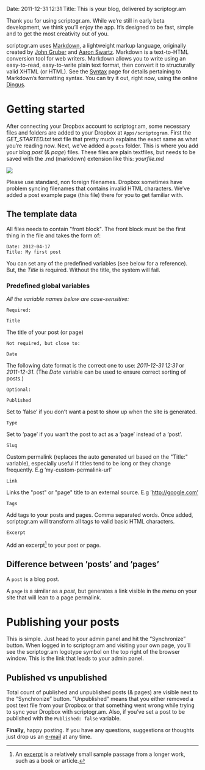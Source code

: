 Date: 2011-12-31 12:31
Title: This is your blog, delivered by scriptogr.am

Thank you for using scriptogr.am. While we’re still in early beta development, we think you’ll enjoy the app. It’s designed to be fast, simple and to get the most creativity out of you.

scriptogr.am uses [Markdown](http://daringfireball.net/projects/markdown/ "Markdown"), a lightweight markup language, originally created by [John Gruber](http://daringfireball.net/ "Daring Fireball") and [Aaron Swartz](http://www.aaronsw.com/ "Aaron Swartz"). Markdown is a text-to-HTML conversion tool for web writers. Markdown allows you to write using an easy-to-read, easy-to-write plain text format, then convert it to structurally valid XHTML (or HTML). See the [Syntax](http://daringfireball.net/projects/markdown/syntax "Markdown syntax") page for details pertaining to Markdown’s formatting syntax. You can try it out, right now, using the online [Dingus](http://daringfireball.net/projects/markdown/dingus "Dingus").

# Getting started

After connecting your Dropbox account to scriptogr.am, some necessary files and folders are added to your Dropbox at `Apps/scriptogram`. First the *GET_STARTED.txt* text file that pretty much explains the exact same as what you’re reading now. Next, we’ve added a `posts` folder. This is where you add your blog *post* (& *page*) files. These files are plain textfiles, but needs to be saved with the .md (markdown) extension like this: *yourfile.md*

![](http://dl.dropbox.com/u/35476/_scriptogram/folder.png)

Please use standard, non foreign filenames. Dropbox sometimes have problem syncing filenames that contains invalid HTML characters. 
We’ve added a post example page (this file) there for you to get familiar with.

## The template data
All files needs to contain "front block". The front block must be the first thing in the file and takes the form of:
	
	Date: 2012-04-17
	Title: My first post

You can set any of the predefined variables (see below for a reference). But, the *Title* is required. Without the title, the system will fail.

### Predefined global variables
_All the variable names below are case-sensitive:_

	 
`Required:`
	
	Title

The title of your post (or page)

	 
`Not required, but close to:`

	Date

The following date format is the correct one to use: *2011-12-31 12:31* or *2011-12-31*.
(The *Date* variable can be used to ensure correct sorting of posts.)


`Optional:`

	Published

Set to ’false’ if you don’t want a post to show up when the site is generated.

	Type

Set to ’page’ if you wan’t the post to act as a ’page’ instead of a ’post’.	

	Slug

Custom permalink (replaces the auto generated url based on the "Title:" variable), especially useful if titles tend to be long or they change frequently. E.g ’my-custom-permalink-url’

	Link

Links the "post" or "page" title to an external source. E.g ’http://google.com’

	Tags

Add tags to your posts and pages. Comma separated words. Once added, scriptogr.am will transform all tags to valid basic HTML characters.  	

	Excerpt

Add an excerpt[^1] to your post or page.

## Difference between ’posts’ and ’pages’

A `post` is a blog post.

A `page` is a similar as a *post*, but generates a link visible in the *menu* on your site that will lean to a page permalink.

# Publishing your posts

This is simple. Just head to your admin panel and hit the ”Synchronize” button. When logged in to scriptogr.am and visiting your own page, you’ll see the scriptogr.am logotype symbol on the top right of the browser window. This is the link that leads to your admin panel. 

## Published vs unpublished

Total count of published and unpublished posts (& pages) are visible next to the ”Synchronize” button. ”Unpublished” means that you either removed a post text file from your Dropbox or that something went wrong while trying to sync your Dropbox with scriptogr.am. Also, if you’ve set a post to be published with the `Published: false` variable.

**Finally,** happy posting. If you have any questions, suggestions or thoughts just drop us an [e-mail](mailto:info@scriptogr.am) at any time.

[^1]: An [excerpt](http://en.wikipedia.org/wiki/Excerpt "Excerpt on Wikipedia") is a relatively small sample passage from a longer work, such as a book or article. 